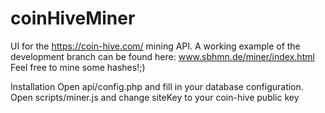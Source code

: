 # coinHiveMiner
UI for the https://coin-hive.com/ mining API.
A working example of the development branch can be found here:
www.sbhmn.de/miner/index.html Feel free to mine some hashes!;)

Installation
Open api/config.php and fill in your database configuration.
Open scripts/miner.js and change siteKey to your coin-hive public key
